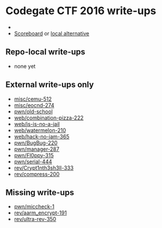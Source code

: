 # Codegate CTF 2016 write-ups

* <TODO>
* [Scoreboard](TODO) or [local alternative](TODOLOCAL)

## Repo-local write-ups

* none yet

## External write-ups only

* [misc/cemu-512](misc/cemu-512)
* [misc/eocnd-274](misc/eocnd-274)
* [pwn/old-school](pwn/old-school)
* [web/combination-pizza-222](web/combination-pizza-222)
* [web/js-is-no-a-jail](web/js-is-no-a-jail)
* [web/watermelon-210](web/watermelon-210)
* [web/hack-no-jam-365](web/hack-no-jam-365)
* [pwn/BugBug-220](pwn/BugBug-220)
* [pwn/manager-287](pwn/manager-287)
* [pwn/Fl0ppy-315](pwn/Fl0ppy-315)
* [pwn/serial-444](pwn/serial-444)
* [rev/Crypt1nth3sh3ll-333](rev/Crypt1nth3sh3ll-333)
* [rev/compress-200](rev/compress-200)

## Missing write-ups

* [pwn/miccheck-1](pwn/miccheck-1)
* [rev/aarm_encrypt-191](rev/aarm_encrypt-191)
* [rev/ultra-rev-350](rev/ultra-rev-350)
